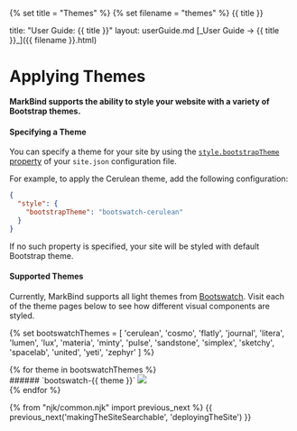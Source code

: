 {% set title = "Themes" %}
{% set filename = "themes" %}
<span id="title" class="d-none">{{ title }}</span>

<frontmatter>
  title: "User Guide: {{ title }}"
  layout: userGuide.md
</frontmatter>

<span id="link" class="d-none">
<md>[_User Guide → {{ title }}_]({{ filename }}.html)</md>
</span>

# Applying Themes

<div class="lead" id="overview">

**MarkBind supports the ability to style your website with a variety of Bootstrap themes.**

</div>

#### Specifying a Theme

You can specify a theme for your site by using the [`style.bootstrapTheme` property](siteJsonFile.html#style) of your `site.json` configuration file.

For example, to apply the Cerulean theme, add the following configuration:

```json {heading="site.json"}
{
  "style": {
    "bootstrapTheme": "bootswatch-cerulean"
  }
}
```

If no such property is specified, your site will be styled with default Bootstrap theme.

#### Supported Themes

Currently, MarkBind supports all light themes from [Bootswatch](https://bootswatch.com/). Visit each of the theme pages below to see how different visual components are styled.

{% set bootswatchThemes = [
  'cerulean',
  'cosmo',
  'flatly',
  'journal',
  'litera',
  'lumen',
  'lux',
  'materia',
  'minty',
  'pulse',
  'sandstone',
  'simplex',
  'sketchy',
  'spacelab',
  'united',
  'yeti',
  'zephyr'
] %}

<div class="container-fluid">
<div class="row">
  {% for theme in bootswatchThemes %}
  <div class="theme-card col-sm-6 col-xl-4">
    <box>
      <markdown>###### `bootswatch-{{ theme }}`</markdown>
      <a href="https://bootswatch.com/{{ theme }}/"><img src="../images/bootswatch/{{ theme }}.png" /></a>
    </box>
  </div>
  {% endfor %}
</div>
</div>

{% from "njk/common.njk" import previous_next %}
{{ previous_next('makingTheSiteSearchable', 'deployingTheSite') }}
